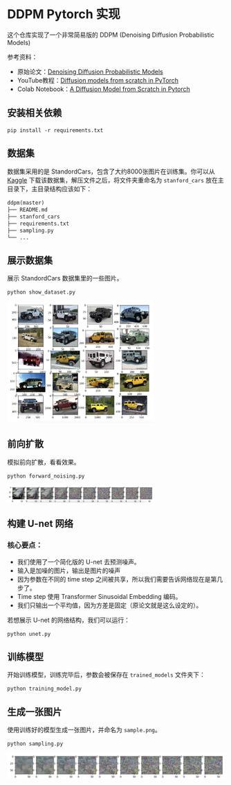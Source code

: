 # DDPM Pytorch 实现

这个仓库实现了一个非常简易版的 DDPM (Denoising Diffusion Probabilistic Models)

参考资料：

- 原始论文：[Denoising Diffusion Probabilistic Models](https://arxiv.org/abs/2006.11239)
- YouTube教程：[Diffusion models from scratch in PyTorch](https://www.youtube.com/watch?v=a4Yfz2FxXiY&t=942s)
- Colab Notebook：[A Diffusion Model from Scratch in Pytorch](https://colab.research.google.com/drive/1sjy9odlSSy0RBVgMTgP7s99NXsqglsUL?usp=sharing#scrollTo=bpN_LKYwuLx0)

## 安装相关依赖

```shell
pip install -r requirements.txt
```

## 数据集

数据集采用的是 StandordCars，包含了大约8000张图片在训练集。你可以从 [Kaggle](https://www.kaggle.com/datasets/jessicali9530/stanford-cars-dataset) 下载该数据集，解压文件之后，将文件夹重命名为 `stanford_cars` 放在主目录下，主目录结构应该如下：

```
ddpm(master)
├── README.md
├── stanford_cars
├── requirements.txt
├── sampling.py
└── ...
```

## 展示数据集

展示 StandordCars 数据集里的一些图片。

```shell
python show_dataset.py
```

<img src="./docs/show_dataset.png" alt="show_dataset" style="zoom:33%;" />

## 前向扩散

模拟前向扩散，看看效果。

```shell
python forward_noising.py
```

<img src="./docs/forward_noising.png" alt="forward_noising" style="zoom:33%;" />

## 构建 U-net 网络

### 核心要点：

- 我们使用了一个简化版的 U-net 去预测噪声。
- 输入是加噪的图片，输出是图片的噪声
- 因为参数在不同的 time step 之间被共享，所以我们需要告诉网络现在是第几步了。
- Time step 使用 Transformer Sinusoidal Embedding 编码。
- 我们只输出一个平均值，因为方差是固定（原论文就是这么设定的）。

若想展示 U-net 的网络结构，我们可以运行：

```shell
python unet.py
```

## 训练模型

开始训练模型，训练完毕后，参数会被保存在 `trained_models` 文件夹下：

```shell
python training_model.py
```

## 生成一张图片

使用训练好的模型生成一张图片，并命名为 `sample.png`。

```shell
python sampling.py
```

<img src="./docs/sample.png" alt="sample" style="zoom:50%;" />